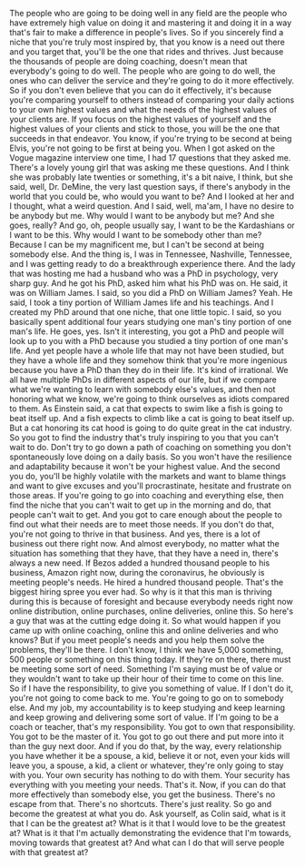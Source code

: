  The people who are going to be doing well in any field are the people who have extremely high value on doing it and mastering it and doing it in a way that's fair to make a difference in people's lives. So if you sincerely find a niche that you're truly most inspired by, that you know is a need out there and you target that, you'll be the one that rides and thrives. Just because the thousands of people are doing coaching, doesn't mean that everybody's going to do well. The people who are going to do well, the ones who can deliver the service and they're going to do it more effectively. So if you don't even believe that you can do it effectively, it's because you're comparing yourself to others instead of comparing your daily actions to your own highest values and what the needs of the highest values of your clients are. If you focus on the highest values of yourself and the highest values of your clients and stick to those, you will be the one that succeeds in that endeavor. You know, if you're trying to be second at being Elvis, you're not going to be first at being you. When I got asked on the Vogue magazine interview one time, I had 17 questions that they asked me. There's a lovely young girl that was asking me these questions. And I think she was probably late twenties or something, it's a bit naive, I think, but she said, well, Dr. DeMine, the very last question says, if there's anybody in the world that you could be, who would you want to be? And I looked at her and I thought, what a weird question. And I said, well, ma'am, I have no desire to be anybody but me. Why would I want to be anybody but me? And she goes, really? And go, oh, people usually say, I want to be the Kardashians or I want to be this. Why would I want to be somebody other than me? Because I can be my magnificent me, but I can't be second at being somebody else. And the thing is, I was in Tennessee, Nashville, Tennessee, and I was getting ready to do a breakthrough experience there. And the lady that was hosting me had a husband who was a PhD in psychology, very sharp guy. And he got his PhD, asked him what his PhD was on. He said, it was on William James. I said, so you did a PhD on William James? Yeah. He said, I took a tiny portion of William James life and his teachings. And I created my PhD around that one niche, that one little topic. I said, so you basically spent additional four years studying one man's tiny portion of one man's life. He goes, yes. Isn't it interesting, you got a PhD and people will look up to you with a PhD because you studied a tiny portion of one man's life. And yet people have a whole life that may not have been studied, but they have a whole life and they somehow think that you're more ingenious because you have a PhD than they do in their life. It's kind of irrational. We all have multiple PhDs in different aspects of our life, but if we compare what we're wanting to learn with somebody else's values, and then not honoring what we know, we're going to think ourselves as idiots compared to them. As Einstein said, a cat that expects to swim like a fish is going to beat itself up. And a fish expects to climb like a cat is going to beat itself up. But a cat honoring its cat hood is going to do quite great in the cat industry. So you got to find the industry that's truly inspiring to you that you can't wait to do. Don't try to go down a path of coaching on something you don't spontaneously love doing on a daily basis. So you won't have the resilience and adaptability because it won't be your highest value. And the second you do, you'll be highly volatile with the markets and want to blame things and want to give excuses and you'll procrastinate, hesitate and frustrate on those areas. If you're going to go into coaching and everything else, then find the niche that you can't wait to get up in the morning and do, that people can't wait to get. And you got to care enough about the people to find out what their needs are to meet those needs. If you don't do that, you're not going to thrive in that business. And yes, there is a lot of business out there right now. And almost everybody, no matter what the situation has something that they have, that they have a need in, there's always a new need. If Bezos added a hundred thousand people to his business, Amazon right now, during the coronavirus, he obviously is meeting people's needs. He hired a hundred thousand people. That's the biggest hiring spree you ever had. So why is it that this man is thriving during this is because of foresight and because everybody needs right now online distribution, online purchases, online deliveries, online this. So here's a guy that was at the cutting edge doing it. So what would happen if you came up with online coaching, online this and online deliveries and who knows? But if you meet people's needs and you help them solve the problems, they'll be there. I don't know, I think we have 5,000 something, 500 people or something on this thing today. If they're on there, there must be meeting some sort of need. Something I'm saying must be of value or they wouldn't want to take up their hour of their time to come on this line. So if I have the responsibility, to give you something of value. If I don't do it, you're not going to come back to me. You're going to go on to somebody else. And my job, my accountability is to keep studying and keep learning and keep growing and delivering some sort of value. If I'm going to be a coach or teacher, that's my responsibility. You got to own that responsibility. You got to be the master of it. You got to go out there and put more into it than the guy next door. And if you do that, by the way, every relationship you have whether it be a spouse, a kid, believe it or not, even your kids will leave you, a spouse, a kid, a client or whatever, they're only going to stay with you. Your own security has nothing to do with them. Your security has everything with you meeting your needs. That's it. Now, if you can do that more effectively than somebody else, you get the business. There's no escape from that. There's no shortcuts. There's just reality. So go and become the greatest at what you do. Ask yourself, as Colin said, what is it that I can be the greatest at? What is it that I would love to be the greatest at? What is it that I'm actually demonstrating the evidence that I'm towards, moving towards that greatest at? And what can I do that will serve people with that greatest at?